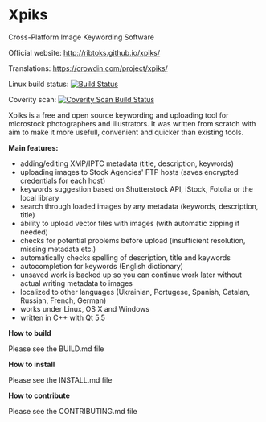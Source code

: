 Xpiks
=====

Cross-Platform Image Keywording Software

Official website: http://ribtoks.github.io/xpiks/

Translations: https://crowdin.com/project/xpiks/

Linux build status: [![Build Status](https://travis-ci.org/Ribtoks/xpiks.svg?branch=master)](https://travis-ci.org/Ribtoks/xpiks)

Coverity scan: <a href="https://scan.coverity.com/projects/xpiks-qt">
  <img alt="Coverity Scan Build Status"
       src="https://scan.coverity.com/projects/8498/badge.svg"/>
</a>

Xpiks is a free and open source keywording and uploading tool for microstock photographers and illustrators. It was written from scratch with aim to make it more usefull, convenient and quicker than existing tools.

**Main features:**

- adding/editing XMP/IPTC metadata (title, description, keywords)
- uploading images to Stock Agencies' FTP hosts (saves encrypted credentials for each host)
- keywords suggestion based on Shutterstock API, iStock, Fotolia or the local library
- search through loaded images by any metadata (keywords, description, title)
- ability to upload vector files with images (with automatic zipping if needed)
- checks for potential problems before upload (insufficient resolution, missing metadata etc.)
- automatically checks spelling of description, title and keywords
- autocompletion for keywords (English dictionary)
- unsaved work is backed up so you can continue work later without actual writing metadata to images
- localized to other languages (Ukrainian, Portugese, Spanish, Catalan, Russian, French, German) 
- works under Linux, OS X and Windows
- written in C++ with Qt 5.5

**How to build**

Please see the BUILD.md file

**How to install**

Please see the INSTALL.md file

**How to contribute**

Please see the CONTRIBUTING.md file
